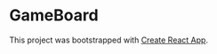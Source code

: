 # GameBoard 

This project was bootstrapped with [Create React App](https://github.com/facebook/create-react-app).
